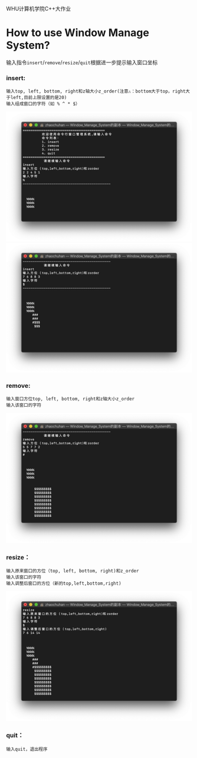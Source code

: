 WHU计算机学院C++大作业
# How to use Window Manage System?

输入指令`insert`/`remove`/`resize`/`quit`根据进一步提示输入窗口坐标

### insert:
	输入top, left, bottom, right和z轴大小z_order(注意⚠️：bottom大于top，right大于left,目前上限设置的是20)
	输入组成窗口的字符（如 % ^ * $）
![insert](https://github.com/Chuhan1112/Window-Manage-System/raw/master/imgfiles/2018-12-26_9.19.17.png)
![insert(重叠)](https://github.com/Chuhan1112/Window-Manage-System/raw/master/imgfiles/2018-12-26_9.20.19.png)

### remove:
	输入窗口方位top, left, bottom, right和z轴大小z_order
	输入该窗口的字符
![remove](https://github.com/Chuhan1112/Window-Manage-System/raw/master/imgfiles/2018-12-26_9.21.35.png)
### resize：
	输入原来窗口的方位（top, left, bottom, right)和z_order
	输入该窗口的字符
	输入调整后窗口的方位（新的top,left,bottom,right)
![resize](https://github.com/Chuhan1112/Window-Manage-System/raw/master/imgfiles/2018-12-26_9.21.05.png)
### quit：
	输入quit，退出程序
